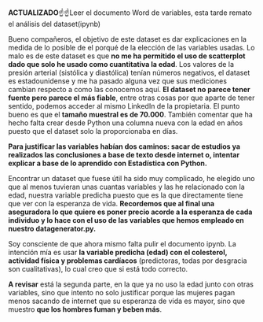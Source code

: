 ****ACTUALIZADO****☝️☝️Leer el documento Word de variables, esta tarde remato el análisis del dataset(ipynb)

Bueno compañeros, el objetivo de este dataset es dar explicaciones en la medida de lo posible de el porqué de la elección de las variables usadas. Lo malo es de este dataset es que **no me ha permitido el uso de scatterplot dado que solo he usado como cuantitativa la edad**. Los valores de la presión arterial (sistólica y diastólica) tenían números negativos, el dataset es estadounidense y me ha pasado alguna vez que sus mediciones cambian respecto a como las conocemos aquí. **El dataset no parece tener fuente pero parece el más fiable**, entre otras cosas por que aparte de tener sentido, podemos acceder al mismo LinkedIn de la propietaria. El punto bueno es que el **tamaño muestral es de 70.000**. También comentar que ha hecho falta crear desde Python una columna nueva con la edad en años puesto que el dataset solo la proporcionaba en días.

**Para justificar las variables habían dos caminos: sacar de estudios ya realizados las conclusiones a base de texto desde internet o, intentar explicar a base de lo aprendido con Estadística con Python.**

Encontrar un dataset que fuese útil ha sido muy complicado, he elegido uno que al menos tuvieran unas cuantas variables y las he relacionado con la edad, nuestra variable predicha puesto que es la que directamente tiene que ver con la esperanza de vida. **Recordemos que al final una aseguradora lo que quiere es poner precio acorde a la esperanza de cada individuo y lo hace con el uso de las variables que hemos empleado en nuestro datagenerator.py.**

Soy consciente de que ahora mismo falta pulir el documento ipynb.
La intención mía es usar **la variable predicha (edad) con el colesterol, actividad física y problemas cardíacos** (predictoras, todas por desgracia son cualitativas), lo cual creo que si está todo correcto.

**A revisar** está la segunda parte, en la que ya no uso la edad junto con otras variables, sino que intento no solo justificar porque las mujeres pagan menos sacando de internet que su esperanza de vida es mayor, sino que muestro **que los hombres fuman y beben más**.
